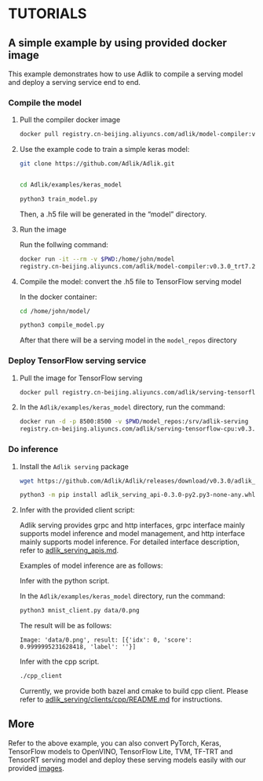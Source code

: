 # TUTORIALS

## A simple example by using provided docker image

This example demonstrates how to use Adlik to compile a serving model and deploy a serving service end to end.

### Compile the model

1. Pull the compiler docker image

    ```sh
    docker pull registry.cn-beijing.aliyuncs.com/adlik/model-compiler:v0.3.0_trt7.2.1.6_cuda10.2
    ```

2. Use the example code to train a simple keras model:

    ```sh
    git clone https://github.com/Adlik/Adlik.git


    cd Adlik/examples/keras_model
    
    python3 train_model.py
    ```

   Then, a .h5 file will be generated in the “model” directory.

3. Run the image

   Run the follwing command:

    ```sh
    docker run -it --rm -v $PWD:/home/john/model
    registry.cn-beijing.aliyuncs.com/adlik/model-compiler:v0.3.0_trt7.2.1.6_cuda10.2 bash
    ```

4. Compile the model: convert the .h5 file to TensorFlow serving model

   In the docker container:

    ```sh
    cd /home/john/model/

    python3 compile_model.py
    ```

   After that there will be a serving model in the `model_repos` directory

### Deploy TensorFlow serving service

1. Pull the image for TensorFlow serving

    ```sh
    docker pull registry.cn-beijing.aliyuncs.com/adlik/serving-tensorflow-cpu:v0.3.0
    ```

2. In the `Adlik/examples/keras_model` directory, run the command:

    ```sh
    docker run -d -p 8500:8500 -v $PWD/model_repos:/srv/adlik-serving
    registry.cn-beijing.aliyuncs.com/adlik/serving-tensorflow-cpu:v0.3.0
    ```

### Do inference

1. Install the `Adlik serving` package

    ```sh
    wget https://github.com/Adlik/Adlik/releases/download/v0.3.0/adlik_serving_api-0.3.0-py2.py3-none-any.whl

    python3 -m pip install adlik_serving_api-0.3.0-py2.py3-none-any.whl
    ```

2. Infer with the provided client script:

   Adlik serving provides grpc and http interfaces, grpc interface mainly supports model inference and model management,
   and http interface mainly supports model inference. For detailed interface description, refer to [adlik_serving_apis.md](adlik_serving/clients/adlik_serving_apis.md).

   Examples of model inference are as follows:

   Infer with the python script.

   In the `Adlik/examples/keras_model` directory, run the command:

    ```sh
    python3 mnist_client.py data/0.png
    ```

   The result will be as follows:

    ```text
    Image: 'data/0.png', result: [{'idx': 0, 'score': 0.9999995231628418, 'label': ''}]
    ```

   Infer with the cpp script.

    ```sh
    ./cpp_client
    ```

   Currently, we provide both bazel and cmake to build cpp client. Please refer to
   [adlik_serving/clients/cpp/README.md](adlik_serving/clients/cpp/README.md) for instructions.

## More

Refer to the above example, you can also convert PyTorch, Keras, TensorFlow models to OpenVINO, TensorFlow Lite, TVM,
TF-TRT and TensorRT serving model and deploy these serving models easily with our provided [images](README.md#Docker-images).
